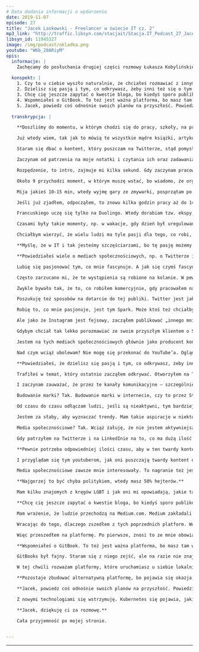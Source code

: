```yaml
---
# Data dodania informacji o wydarzeniu
date: 2019-11-07
episode: 27
title: "Jacek Laskowski - Freelancer w świecie IT cz. 2"
mp3_link: "http://traffic.libsyn.com/stacjait/Stacja.IT_Podcast_27_Jacek_Laskowski_-_Freelancer_w_swiecie_IT_cz_2.mp3"
libsyn_id: 11945327
image: /img/podcast/okladka.png
youtube: "W6b_28ARiyM"
opis:
  informacje: |
    Zachęcamy do posłuchania drugiej części rozmowy Łukasza Kobylińskiego z Jackiem Laskowskim.Nadal zostajemy w temacie pracy, jako freelancer w świecie IT.
    
  konspekt: |
    1. Czy to u ciebie wyszło naturalnie, że chciałeś rozmawiać z innymi ludźmi, i stąd te grupy dyskusyjne, publikowanie bloga, media społecznościowe, czy dostrzegłeś w kontekście swojej działalności freelancerskiej możliwość budowania swojego wizerunku, żeby po prostu sprzedawać swoje usługi?
    2. Dzielisz się pasją i tym, co odkrywasz, żeby inni też się o tym dowiedzieli. Więc w pierwszym rzucie jest to dla nich wartość, a w drugim, w tym kontekście biznesowym, źródło klientów, bo oni się z tobą komunikują, wykorzystując do tego Twittera. Firmy, które przeczytały u ciebie coś ciekawego o jakimś problemie, który mają, mogą zwrócić się do ciebie o pomoc w rozwiązaniu go u nich lokalnie
    3. Chcę cię jeszcze zapytać o kwestie bloga, bo kiedyś sporo publikowałeś na własnych stronach, teraz wydaje mi się, że wszedłeś bardziej na platformę Medium.com. Czy lepiej się tam dociera do ludzi? Jest tam szersza publika? Czy zamieszczanie tego tam jest efektywniejsze? Czy uważasz, że takie indywidualne, własne blogi na własnych stronach nadal mają sens?
    4. Wspomniałeś o GitBook. To też jest ważna platforma, bo masz tam wszystkie swoje książki.
    5. Jacek, powiedz coś odnośnie swoich planów na przyszłość. Powiedziałeś, że chcesz coś potencjalnie nagrywać na YouTubie. Czy planujesz coś jeszcze w kontekście mediów społecznościowych, kontentu, czy jakieś nowe książki, technologie zaczynają cię interesować?
    
  transkrypcja: | 

    **Doszliśmy do momentu, w którym chodzi się do pracy, szkoły, na praktyki itd. Wtedy możesz faktycznie zająć się swoją robotą.**

    Już wtedy wiem, tak jak to mówią te wszystkie mądre książki, artykuły, które od czasu do czasu czytam, by upewnić się, że mój program na życie jest dobry i nie powinien być przeładowany. Nie mam nic włączonego poza Twitterem, który jest włączony tylko po to, by po kilku godzinach opublikować coś, co odkryłem i aby być w kontakcie z moją publicznością. A przede wszystkim po to, żeby powiedzieć ludziom, że skoro się już zapisali na mój kanał i oczekują kontentu związanego ze Sparkiem albo Kafką, to go dostaną. Nie zasypuję nikogo jakimiś bzdetami, bo sam nie chciałbym tego dostawać.

    Staram się dbać o kontent, który puszczam na Twitterze, stąd pomysł na to, aby na Instagramie być np. kucharzem, a nie technologiem. I właśnie myślenie jest takie: „Skończ pierwszą godzinę pierwszym commitem na GitHuba”. Więc używam timerów. Tam są różne aplikacje, ale mam takiego jednego uptimera, którego włączam. Mam kilka projektów. Jednym z nich jest niepłatne siedzenie nad notatkami z Kafki albo ze Sparka. I włączam, bo chcę zobaczyć, ile mi to zajmie. Raz – ile zajmie mi spisanie tego, dwa – żeby w ogóle pomierzyć np. to, ile czasu spędzam na tym albo na tym. Szczególnie że ta aplikacja pod koniec tygodnia wysyła ci podsumowanie, co też może dawać ci pogląd, jak efektywny jesteś albo jak efektywnie spędzasz czas. I włączam ten czas, zaczynam patrzeć na kody, wiem już, co mam zrobić, bo mam zawsze zanotowane, gdzie skończyłem.

    Zaczynam od patrzenia na moje notatki i czytania ich oraz zadawania sobie pytania „dlaczego?”, czyli czy to ma sens. Czytam i stwierdzam: „A, to wynika z tego. A czy to mam opisane? Nie mam”. I czasami mam nowy pomysł na to, co powinienem zrobić albo zaczynam od momentu, w którym przestałem pracować poprzedniego dnia, albo mam listę zadań, które muszę rozkminić.

    Rozpędzenie, to intro, zajmuje mi kilka sekund. Gdy zaczynam pracować, to mam odpalonego Atom Editora, piszę w Askidocu, przeglądając kody źródłowe Kafki czy Sparka, korzystając z IntelliJ IDEA. I jak coś rozkminię, coś spiszę, to robię wszystko, żeby minimalnym wysiłkiem mieć pierwszego commita na GitHubie, aby mieć ciągłość pracy. Gdy już to mam, to odczuwam pierwsze zadowolenie; mija wtedy godzina 9. Zielona herbata i woda są przygotowane, kawy nie pijam. I jak mam commita, to wiem, że mógłbym siedzieć i się rozglądać, ale wtedy jestem już tak napompowany, bo już wiem, co będę robił za minutę, dwie.

    Około 9 przychodzi moment, w którym muszę wstać, bo wiadomo, że organizm się zużywa, kręgosłup mamy tylko jeden. Więc wtedy wstaję, wstawiam wodę na kolejną herbatę, 10-15 min spędzam na różnych rzeczach – oczywiście wtedy timer jest wyłączony. W tym czasie zastanawiam się, co będę robił dalej, np. przeglądam coś na telefonie, jak są jakieś notyfikacje – z Twittera mam tylko notyfikacje – wzmianki albo ktoś ważny coś powiedział, ale generalnie bez napinania się. Czasami dostanę informację z Gmaila, że przyszedł mail. Więc sprawdzam, czy to ktoś ważny. Ale generalnie staram się w to nie angażować, bo wiem, jak to bardzo może rozpraszać. Odkładam telefon, przygotowana herbata.

    Mija jakieś 10-15 min, wtedy wyjmę gary ze zmywarki, posprzątam po śniadaniu, czasem mam sprzątnięte, czasem nie. Jest to taki czas luźnego nicniemyślenia. Po tej przerwie wracam przed komputer. Włączam timer, wiem, od czego mam zacząć. Czytam to, co właśnie opublikowałem. I widzę, że np. formatowanie jest słabe, zdanie kwadratowe, poprawiam to i ciągnę temat dalej. I tak mi upływa, aż np. nie zrobię się głodny. Ok. 10-11 zaczynam o tym myśleć i wtedy już wiem, że będę miał albo resztki ze śniadania, albo sam coś przygotowuję. Tak jakby człowiek miał już ten schemat wyrobiony. Więc przychodzi czas na jedzenie, przerwa jest wtedy trochę dłuższa. I gdy jem, to czasami przeglądam swoje kanały na YouTubie. Trwa to 10-15 min.

    Jeśli już zjadłem, odpocząłem, to znowu kilka godzin pracy aż do 14-15, kiedy zaczynam myśleć o obiedzie. Często to żona przygotowuje obiad, więc ja mam to z głowy. Bywa, że idę po syna, który ma osiem lat, aby nie siedział za długo w szkole. Wtedy czuje, że już się narobiłem, jestem wyzuty po czterech godzinach intensywnej, umysłowej pracy. W zasadzie mam tylko ochotę wyjść na dwór, przejść się, nic nie robić, luźnym krokiem iść i delektować się powietrzem. Idę po syna i spędzam z nim trochę czasu. Bywa, że to żona go odbiera. W zasadzie to myślenie nie jest już takie robocze, ale bardziej rodzinne. Do niedawna było tak, że spędzałem czas do 19 lub 20 z rodziną bez zaglądania do komputera i telefonu. Telefon mam wyciszony, dlatego trudno jest się do mnie dodzwonić, mail to jest to, bo daje tą asynchroniczność. Kiedyś o 20 siedziałem, ale w tej chwili już tego nie robię, bo muszę wstać o 5 rano, a ze wstawaniem jest coraz trudniej. A w dodatku zaangażowałem się w naukę francuskiego. I po raz pierwszy chcę zobaczyć, czy bycie zaangażowanym w jedną aplikację, w jedną rzecz pozwoli mi zaistnieć na rynku z moim francuskim, tak jak z innymi aktywnościami, które robiłem przez wiele lat.

    Francuskiego uczę się tylko na Duolingo. Wtedy dorabiam tzw. ekspy, czyli do 200 ekspów ten experience z francuskiego. W tym czasie mój syn od 30 do 45 min ogląda bajkę, np. Harry’ego Pottera, a po 21, gdy syn już zaśnie, to ja w zasadzie przy tej pogodzie jestem już spompowany, więc wygaszam wszystko. Chciałabym powiedzieć, że 22 to jest koniec mojego dnia, żeby przygotować się do następnego, ale ta 22 to jakby za wcześnie, ale staram się przed snem uspokoić, aby dobrze zasnąć, zregenerować się na następny dzień, by nowy dzień zacząć znowu o 5 rano, a o 8 myśleć już tylko o swoim Sparku i Kafce, być może przygotować się do wyjazdu czy do naszego spotkania tak jak dzisiaj. Więc jest to takie myślnie o tym, co będzie za chwilę. Już wtedy na pewno nie odbieram żadnych maili, żeby nie zostać trafionym jakimś problemem mojego klienta, co by mi odwlekło w czasie zaśnięcie. I to tak właśnie wygląda.

    Czasami były takie momenty, np. w wakacje, gdy dzień był uregulowany, syn szedł do szkoły w mieście, lato w mieście, żona do pracy. Ja zostawałem sam z kotami i z moimi kaktusami. I te dni wyglądały tak samo – od jednego urlopu mojej żony do drugiego, albo od wyjazdu do wyjazdu. Czasami ta regularność była bardzo monotonna, chociaż to dużo porządkowało, człowiek wiedział, co będzie robił. Z jednej strony jest to fajne, bo nie ma żadnych rozpraszaczy, wszystko jest znane, lubiane, robię to pasją. Ale pojawiają się też wątpliwości: czy tak ma wyglądać kolejne 10 lat mojego życia? Nie, zróbmy coś, zmieńmy coś. Ale za chwilę przychodzi myśl: „Ale ty za 10 dni idziesz na urlop dwutygodniowy. Nic nie będziesz wtedy robił, będziesz z rodziną non stop. Zrób tyle, ile możesz, bo za chwilę czas nie będzie twój, ale rodziny”, albo: „Za pięć dni jedziesz do klienta na tydzień, więc uważaj, co ze sobą robisz. Wyrzuć te myślenie”. Wyrzucam je i wtedy pojawia się kolejna myśl: „Za mało czasu, a jeszcze tyle do zrobienia”. I tak się to kręci w kółko.

    Chciałbym wierzyć, że wielu ludzi ma tyle pasji dla tego, co robi, obojętnie, czy to jest robota, czy to jest pasja typu jiu-jitsu, stretching, kalistenika, pływanie, granie w kosza, piłka, siedzenie przed kompem. Jeśli człowiek ma pasję, to miło patrzy się na takiego osobnika. Widać w nim, jak on o tym mówi i aż się chce go słuchać. Ale niestety wielu ludzi, których spotykam, chodzi do tej roboty, bo musi. Nie ma wyboru. Jak im mówię: „Po co to robisz? Przestań. Rób to, co cię pasjonuje”, to pojawia się tysiąc pięćset powodów, dla których człowiek nie zaczyna. I pewnie tak samo jest jak ze mną. Nie znajduję nikogo, z kim mógłbym współdzielić te same pasje biznesowe. I dlatego wciąż jestem solopreneurem.

    **Myślę, że w IT i tak jesteśmy szczęściarzami, bo tę pasję możemy łatwo połączyć z życiem zawodowym. Nie w każdej branży jest to możliwe. Bardzo wiele osób pracuje, bo musi wykonywać swój zawód, ale tak naprawdę pasjonuje ich zupełnie coś innego, na czym trudno zarobić. Pewnie w tych czasach można robić o wiele więcej ciekawych rzeczy, np. chodzić po górach, kręcić filmy i być youtuberem. Więc to się powoli zmienia, ale w IT jest to nadal najłatwiejsze.**

    **Powiedziałeś wiele o mediach społecznościowych, np. o Twitterze i Instagramie. Zawsze ważna była dla ciebie komunikacja z czytelnikami czy z osobami, które były zainteresowane tym, czym się interesujesz, np. na grupach dyskusyjnych. Czy to u ciebie wyszło naturalnie, że chciałeś rozmawiać z innymi ludźmi, i stąd te grupy dyskusyjne, publikowanie bloga, media społecznościowe, czy dostrzegłeś w kontekście swojej działalności freelancerskiej możliwość budowania swojego wizerunku, żeby po prostu sprzedawać swoje usługi? Jak to się u ciebie kształtowało?**

    Lubię się pasjonować tym, co mnie fascynuje. A jak się czymś fascynuję, to lubię to rozgłaszać, aż do bólu. I jeśli to jest IT, to i meet-upy, konferencje. Zawsze jest myśl, że jeśli wystąpienie publiczne, to trzeba się przygotować. A z drugiej strony, co ja się będę przygotowywał, przecież nigdy nie będę PhD z danego problemu. Wielu ludzi wie jeszcze mniej niż ja, nie ma czasu na rozkminianie danego tematu. Chodzi o to, aby dzielić się wiedzą, a nie być Bóg wie jakim doskonałym.

    Często zarzucano mi, że te wystąpienia są robione na kolanie. W pewnym sensie jest to prawda, a z drugiej strony nie chodziło mi o to, żeby dopieszczać te prezentacje i nigdy nie wystąpić, tylko żeby się dzielić. Więc zawsze miałem parcie na szkło, ale w tym pozytywnym tego słowa znaczeniu. Czyli zawsze chciałem udostępnić to, co mnie pasjonowało, licząc na to, że znajdą się osoby, których też to może pasjonować. I w ten sposób zgromadzę ludzi, którzy dzielą te same pasje. Może się okazać, że na tej wyspie nie jestem sam i nie tylko mnie pasjonuje Spark i Kafka. Dlatego zawsze występowałem na konferencjach i wychodziłem do ludzi.

    Zwykle bywało tak, że to, co robiłem komercyjnie, gdy pracowałem na etacie, nie było dla mnie specjalnie interesujące. Zawsze poszukiwałem czegoś nowego. Ta niestabilność psychiczna i biznesowa zawsze się pojawiała. I organizowanie konferencji było czymś nowym. Gdy organizowałem to piąty, szósty raz, to już nie chciałem tego robić. Z meet-upami było podobnie. Jak widzę, że one są takie same, to tracą swoją magię.

    Poszukuję też sposobów na dotarcie do tej publiki. Twitter jest jak stworzony dla mnie. Siedzę w domu sam, więc potrzebuję się uzewnętrznić. Na Fejsie jest inne audytorium, bo tam jest moja mama i moja dalsza rodzina. I tam mi napisano: „Jak nie przestaniesz pisać o Sparku, to przestaniemy być znajomymi”. Ja na to: „Nie, nie przestaniemy być znajomymi. Przestaniemy być nimi tylko na Facebooku”. Więc Facebooka zostawiłem na takie rodzinne alter ego, gdzie pokazuję zdjęcia z wyjazdów. Do tego też służy Twitter. Te wyjazdy mogą być też związane z biznesem. Dzięki temu moja mama, moja rodzina wie, że wyjeżdżam. Nie wszystkich na bieżąco informuję, że jestem we Francji, tu czy tu. Więc robię te fotki i robię z siebie Bóg wie kogo, jakby to kogoś interesowało.

    Robię to, co mnie pasjonuje, jest tym Spark. Może ktoś też chciałby to robić. Więc staram się zainspirować kogoś, licząc, że to, co robię, jest inspirujące. I do tego służy Twitter. A że Twitter wszedł w fazę wojny z Facebookiem, to to, co idzie na Twittera, nie jest publikowane automatycznie na Facebooku. Ale przez długi okres czasu panował pakt o nieagresji między tymi dwoma mediami. I to, co poszło na Twittera z odpowiednim hashtagiem, było od razu wysyłane na Fejsa. Więc to połączenie istniało, ale teraz już tak nie ma.

    Ale jako że Instagram jest fejsowy, zacząłem publikować „innego mnie” na Instagramie, bo mnie coś fascynuje, np. jedzenie, które jest zdrowe, które pozwoli mi dłużej przetrzymać do następnego jedzenia i będę mógł zająć się rzeczami, które mnie pasjonują prawdziwie. Mówi się, że trzeba jeść dużo warzyw, chociaż podobno wartości odżywcze naszych warzyw nie są takie fajne jak 20 lat temu, kiedy to rekomendowano. Ale piszę o tym. Uczę się też angielskiego, bo wszystko, co robię, staram się robić po angielsku, gdyż audience i siła rażenia są jest wtedy większe. I ludzie, którzy pasjonują się nowymi technologiami, zwykle są anglojęzyczni, a dopiero później są ci polskojęzyczni. I jest tak, że na Instagramie uczę się angielskojęzycznych sformułowań o jedzeniu, których nie znam, np. kiełki to sprouts. I to są takie rzeczy, których człowiek nie używa na co dzień, a ja jednak używam tego angielskiego.

    Gdybym chciał tak lekko porozmawiać ze swoim przyszłym klientem o Sparku, to on niestety nie jest jeszcze moim klientem i on nawet nie wie, co to jest Spark. On płaci mi właśnie za to, żebym to ja to wiedział, podczas gdy on nie musi tego wiedzieć i może go to nudzić. Ale już o rozciąganiu, robieniu śniadań można z nim porozmawiać. I tak rozkminiam, dlaczego youtuberzy używają również Instagrama. A dlaczego nie używają Twittera? Dlaczego społeczność techniczna i politycy używają Twittera, a nie używają tak często Instagrama i nie są na YouTubie? To są moje pytania. Zadaję je sobie też po to, aby wiedzieć, jak używać tych wszystkich mediów społecznościowych we właściwy sposób, żeby nie zarzucać mojej rodziny informacjami o tym, że Spark to jest fajna rzecz i że opisałem po angielsku takie coś. Oni tego nie zrozumieją. Aczkolwiek czasami pytają mnie: „Jacek, o czym ty piszesz na tym Fejsie? Co to jest Spark?”. I to mnie cieszy, bo dochodzi to do nich.

    Jestem na tych mediach społecznościowych głównie jako producent kontentu, słabiej z konsumowaniem, aczkolwiek jeśli coś produkujesz, musisz to konsumować. Musi być symbioza. Dawanie jest dobre, ale bycie aroganckim w stosunku do twoich followersów, już nie. Jeśli mają coś do opublikowania, to od czasu do czasu warto coś zalajkować, wzmocnić, jeśli budujesz swoją markę, również na bazie kogoś, kogo ty znasz, z kim obcujesz. Wtedy też pomagasz Google, żeby cię odpowiednio zrankingował w tych wynikach wyszukiwania. To pomaganie jest ważne. Więc jeśli ja w tej chwili dochodzę do pięciu followersów na Twitterze, to czy to jest coś ważnego? Przecież połowy ludzi nie znam. Ale tu nie chodzi o to, żeby znać. Jeśli są zainteresowani kontentem, który produkuję, i jeśli mam znajomych, którzy też wchodzą w ten rynek, i jak widzę, że to jest Spark i Kafka, to puszczam to przez mój kanał, niech kilku z moich followersów pójdzie tam. Im na tym zależy, ja na tym nic nie stracę. Wszyscy zyskają, więc jest dobrze.

    Nad czym wciąż ubolewam? Nie mogę się przekonać do YouTube’a. Oglądam dużo youtuberów, szczególnie jeśli chodzi o taekwondo, stretching, kalistenikę bądź czasami brazylijskie jiu-jitsu. Patrzę na tych ludzi, którzy opisują, ile oni wkładają czasu w to, żeby zrobić postprodukcję. Samo nasze nagranie trwa godzinę, a tego siedzenia nad tym, aby zrobić to dobrze, jest dużo. Sam marzyłem o tym, aby na Udemy nagrać szkolenia. Podobno jest to odcinanie kuponów. Jak mawia Sławek Sobótka: „Jak dobrze zrobisz kontent, opublikujesz go, to niech ci te pieniądze wpadają”. I mimo że to nagrywamy, to jakkolwiek nie obawiam się być nagranym albo wystąpić publicznie, to przeraża mnie ilość pracy nad postprodukcją. Czasami zastanawiam się nad znalezieniem firmy, która zrobiłaby to za mnie, ale znalezienie firm to też jest poświęcenie czasu. I to nie jest priorytetem, więc tego nie robię. A jak nie robię, to mimo to siedzi mi to w głowie. Chciałbym, ale nie chcę. A wiem, jak to działa. Jeśli chcesz coś zrobić, to zacznij to robić. To jest proste, każdemu to powtarzam. I sobie to powtarzam, a jednak mam przynajmniej dwie rzeczy, których nie mogę zrobić; są nimi: nagranie kursu na Udemy i nagrywanie raz na miesiąc na YouTubie. I jak zapytasz mnie dlaczego, to odpowiedź jest prosta. Jestem leniwy.

    **Powiedziałeś, że dzielisz się pasją i tym, co odkrywasz, żeby inni też się o tym dowiedzieli. Więc w pierwszym rzucie jest to dla nich wartość, a w drugim, w tym kontekście biznesowym, źródło klientów, bo oni się z tobą komunikują, wykorzystując do tego Twittera. Firmy, które przeczytały u ciebie coś ciekawego o jakimś problemie, który mają, mogą zwrócić się do ciebie o pomoc w rozwiązaniu go u nich lokalnie.**

    Trafiłeś w temat, który ostatnio zacząłem odkrywać. Otworzyłem na Twitterze tzw. direct messages, czyli DM-y. Chodzi o to, że jeśli masz problem, a uważasz, że osoba jest wstanie ci pomóc, to walisz do niej bezpośrednio na kanał na Twitterze. Ja czasami to wykorzystywałem publicznie, aby zwrócić uwagę na jakiś problem. Bo trzeba na to zareagować. Jeśli na to nie zareagujesz, to tak, jakbyś powiedział: „Jesteś moim klientem, bardzo ważnym potencjalnie, ale mam to w nosie, jestem ponad to”, a to nie jest dobry komunikat, który chcesz wysyłać w eter. Zauważyłem, że teraz coraz częściej ludzie wykorzystują możliwość zadania pytania na Twitterze i robią (sisi, 24.24). Sam to często robię. Puszczają ludzi, którzy uważani są za pomocnych. I coraz częściej zaczynają się pojawiać. I albo ktoś pisze: „Słuchaj, Jacek, na Stacku zadałem pytanie: Pomożesz?”, i Sisi – i wtedy ja dostaję od Twittera informację, że ktoś mnie wezwał do akcji, bądź przeglądając na Stacku, widzę, że pojawia się pytanie, które gdzieś tam zauważyłem. Więc na DM-a piszą i to jest tylko widoczne pomiędzy mną a osobą, która pisze.

    I zaczynam zauważać, że przez te kanały komunikacyjne – szczególnie Stacka, na którym jestem dosyć aktywny, Sparka, trochę mniej Kafka, bo dopiero czuję, że jestem gotów, żeby w tym się udzielać – że coraz więcej zleceń dostaję przez moje aktywności, np. na konferencjach, gdzie ludzie przychodzą i mówią: „Poruszyłeś temat, który ostatnio mnie zajmował, chętnie bym cię zaprosił”. Jak spotykam takich ludzi, to myślę sobie: „A, gadaj sobie zdrów. O momentu, kiedy nie wystawię ci faktury, to jest tylko gadanie. Jak to mówią: talking is cheap. Jak mnie zaprosisz, to wtedy będzie inna rozmowa”. Ale ludzie przychodzą i dostaję klientów. Widzieli mnie na konferencjach, szczególnie tych zagranicznych typu Kafka Summit albo Spark Summit. I piszą: „Widziałem cię na konferencji. Oglądałem twoje inne wystąpienia publiczne. Podoba mi się twój styl mówienia, opowiadania o tym albo o tamtym. Widziałem cię na Stacku, widziałem serię pytań, które zadawałeś, aby dociec do prawdy i pasowało mi to”. Więc zapraszają mnie w tej chwili klienci różnymi kanałami.

    Budowanie marki? Tak. Budowanie marki w internecie, czy to przez Stacka, czy przez Twittera, LinkedIna – coraz częściej widzę, że LinkedIn zaczyna zajmować u mnie coraz więcej czasu antenowego, to jest zupełnie inny audience, tam jest stricte biznesowy, więc moim obecnym problemem, jeśli chodzi o media społecznościowe, jest to, jaki target jest na Twitterze versus to, co jest na LinkedInie. Na LinkedInie jestem połączony, powiedzmy mam 10 tys. znajomych biznesowych, ale tam połączenie jest węższe. Jeśli człowiek zajmuje się Sparkiem, Kafką albo rekruterem, który coś mi zaoferował, była jakaś współpraca, jest ze mną połączony.

    Od czasu do czasu odłączam ludzi, jeśli są nieaktywni, tym bardziej jeśli widzę, że gościu zmienił robotę albo ta znajomość była powierzchowna. I porównuje to z Twitterem. Nie wszyscy ludzie, którzy tu występują, używają Twittera. Część ludzi, z którymi jestem na LinkedInie, używa Facebooka do tego, do czego ja używam Twittera. Więc budowanie marki przez różne media społecznościowe – tak. Szanuję ludzi, którzy używają Fejsa do tego, do czego ja używam Twittera, i wierzę, że trzeba publikować również na Fejsie, trzeba być na Fejsie. Chciałbym móc napisać, że wyłączyłem konto na Fejsie i jestem ponad to, ale nie jestem ponad to.

    Jestem za słaby, aby wyznaczać trendy. Mam takie aspiracje w niektórych aspektach, kręcę teren. Więc używam narzędzi, których używają ludzie. Bo jeśli chcę rozmawiać z ludźmi i szukać potencjalnych klientów albo być odnaleziony przez tych potencjalnych, to w pewnym sensie będę krakał tak jak te wrony, czyli moi potencjalni klienci. Zawsze miałem parcie na szkło, żeby udostępniać to, co wiem. Zauważyłem, że dawanie jest przekuwane w branie albo dostawanie, czyli dajesz, aby dostać. I udostępniać dużo do momentu, w którym ktoś powie: „Wszystko udostępniasz, więc po co mam cię zatrudniać. Wszystko jest dostępne w sieci”. Jest tylu ludzi na świecie, którym się nawet nie chce czytać, widzieli mnie tu czy tu, znają mnie, ale wciąż nie wiedzą, że piszę, że są wszystkie agendy moich szkoleń, wszystkie materiały są dostępne publicznie. Nie wiedzą tego, bo nie mieli czasu ani ochoty poszukać, czy jest jakiś inny materiał.

    Media społecznościowe? Tak. Wciąż żałuję, że nie jestem aktywniejszy na YouTubie, że nie nagrywam tego, co wiem. Wciąż jestem tradycjonalistą, że piszę. Aczkolwiek sam po sobie widzę, że wolę przez pięć, dziesięć minut, siedząc w jakiejś dziwnej pozycji jogowej, rozciągając się, oglądać coś, czegoś posłuchać. Jedni słuchają muzyki medytacyjnej, a ja mogę czegoś posłuchać. Więc czasu używam w różny sposób. I wierzę w siłę mediów społecznościowych. Uważam, że Polacy jeszcze wciąż są za mało aktywni. Uważam, że za bardzo jesteśmy pasywni w konsumowaniu, nie jesteśmy producentami treści. Nie chcę powiedzieć „dobrej treści”, „wysokiej jakości treści”, bo nie chcę podnosić poprzeczki. Opublikujmy coś, co sami uważamy za wartościowe dla nas samych. Jestem przekonany, że znajdzie się wśród naszych odbiorców ktoś, kto nam za to podziękuje.

    Gdy patrzyłem na Twitterze i na LinkedInie na to, co ma dużą ilość lajków i jaka jest ekspozycja problemu, to czasami jestem zaskoczony tym, że twardy kontent sparkowy bardzo niskopoziomowy, z którego jestem dumny, coś, za co zapraszają mnie do klienta tego czy tamtego, czy na konferencje, spotyka się z takim średnim odbiorem. Może dlatego, że temat jest zbyt głęboki i zbyt szczegółowy. Natomiast kontent typu: „Jestem w Sparku. Patrzcie, poranek, 5 a.m., Chicago i robię zdjęcia”, a ludzie to lajkują. Tego bym nie chciał, ale może ludziom taki lekki kontent, selfie odpowiada. Czasem taki lekki przyjemny kontent znajduje większą liczbę odbiorców niż ten twardy, akademicki kontent pisany.

    **Pewnie potrzeba odpowiedniej ilości czasu, aby w ten twardy kontent się wgryźć i go zrozumieć, aby go zalajkować. Ale pewnie trzeba mieszać jedno z drugim.**

    I przyglądam się tym youtuberom, jak oni puszczają twardy kontent o rozciąganiu, middle spicie, o szpagacie albo sznurku. Twardy kontent wymaga doświadczenia, żeby dojść do tego poziomu, aby zrozumieć w ogóle, co autor miał na myśli. I dopiero teraz, gdy jestem na jakimś poziomie tego rozciągania, wiem, co on do mnie mówił. On mówił: „Zrób to”, ja to robiłem, ale trzy lata temu byłem w ogóle na innym poziomie. On mówił o tym i o tym, i jeszcze o tym, ale on przemilczał to, a teraz to jest logiczne. I całe zrozumienie tego, co autor miał na myśli, dopiero teraz do mnie przychodzi. Przewijam gadki w stylu: „Jestem… Lubię kontent taki i taki”, czyli te intro, zostaw te intro, ja już to słyszałem sto razy, ale jest wielu ludzi, którzy tego nie słyszeli, więc on musi to robić. I czasami jest to robione sztampowo i tego kontentu z dziesięciu minut jest tylko trzy. I czasami tylko dla trzech minut się ogląda. Czasami przewijam całe pięciominutówki. Chciałbym to dopasować, dać trzy minuty twardego kontentu, siedem minut zabawy. W zasadzie tak wyglądają wystąpienia na konferencjach: masz 45 minut, a tylko przez 10 minut mówiłeś o czymś wartościowym, reszta to był bełkot. Ale wygląda na to, że ludziom się podobało. Jeśli chcą się bawić, to wyjdzie taki komik, pożartuje. Może właśnie o to chodzi, żeby te pięć twardych minut było otoczone czterdziestominutowym bzdetem, ale może właśnie tego oczekuje publika.

    Media społecznościowe zawsze mnie interesowały. To nagranie też jest dowodem na to, że w takich wystąpieniach upatruję niekoniecznie szukania klientów, ale bycia inspiracją. Mam nadzieję, że ktoś kiedyś powie: „Słuchaj, Jacek, powiedziałeś jedno takie zdanie, które dało mi do myślenia. Dzięki ci za to”. Jak ci to pomoże to fajnie, może kiedyś będziesz mieć okazję się odwdzięczyć. Jeśli ci na tym zależy. Niech ten dług będzie po jednej stronie. Jak ktoś z tego skorzysta, to dobrze. Na szczęście na tych mediach społecznościowych nie mam jeszcze hejterów. Słyszę o tym, że ludzie mają z tym problem. Z tego, co słyszę, to te historie są naprawdę „czarujące”.

    **Najgorzej to być chyba politykiem, wtedy masz 50% hejterów.**

    Mam kilku znajomych z kręgów LGBT i jak oni mi opowiadają, jakie tam są historie,to nie rozumiem tego świata. To jest jakiś świat równoległy.

    **Chcę cię jeszcze zapytać o kwestie bloga, bo kiedyś sporo publikowałeś na własnych stronach, teraz wydaje mi się, że wszedłeś bardziej na platformę Medium.com. Czy lepiej się tam dociera do ludzi? Jest tam szersza publika? Czy zamieszczanie tego tam jest efektywniejsze? Czy uważasz, że takie indywidualne, własne blogi na własnych stronach nadal mają sens?**

    Mam wrażenie, że ludzie przechodzą na Medium.com. Medium zakładali ludzie, którzy zakładali YouTube’a. YouTube został wykupiony przez Google. I ci ludzie z tymi pieniędzmi postanowili stworzyć YouTube’a dla piszących. Bardzo mi się to podoba, jako że ciągle myślę o YouTubie jako o platformie, na której będę nadawał. Jest taka sytuacja, że Medium ma stać się YouTube’em dla piszących. Ja jestem piszący. Medium robi wszystko, aby to pisanie było łatwe i przyjemne. Więc dlaczego nie skorzystać z czegoś, co jest robione dla ludzi, którzy chcą pisać, tym bardziej, że ta platforma tak jak Udemy z kursami zadba o nagłaśnianie tego kontentu. Więc oni wiedzą już, jak to zrobić dobrze. Więc jeśli oni mogą mi pomóc, to ja też im mogę pomóc przez publikowanie mojego kontentu. Jeśli to będzie obopólna współpraca, to dlaczego nie. Jeśli tylko z korzyścią dla mnie, to też dlaczego nie.

    Wracając do tego, dlaczego zszedłem z tych poprzednich platform. WordPressa miałem swojego, właściwie miałem dwa blogi, byłem też na Blogspocie googlowym, byłem w różnych miejscach, ale problem jest taki, że to trzeba utrzymywać. Miałem kiedyś artykuły na oprogramowaniu, na którym stoi Wikipedia i często to było hakowane. Więc trzeba było często odtwarzać z backupów. W końcu się poddałem. Przestałem monitorować. I w tej chwili widzę, że to nawet zniknęło. Zostało zhakowane, baza została wyczyszczona, nie ma już żadnych starych artykułów sprzed 10 lat. I może i dobrze, bo kontent był już stary, nie ma do czego wracać.

    Więc przeszedłem na platformę. Po pierwsze, znosi to ze mnie obowiązek robienia rzeczy, których nie chcę robić. Więc ten outsourcing zaaplikowałem, jeśli chodzi o platformy blogowe. Platforma bardzo dobrze się sprzedaje, jest popularna. Ma elementy, których potrzebuję, typu widoczność moich artykułów, aspekty społecznościowe, łatwo się pisze, kontent publikuje się w tak prosty sposób, że to aż zachęca. Jedyny powód, dla którego nie publikuję częściej, to to, że ja i tak piszę swoje książki. Mam pięć książek, które piszę, więc w zasadzie tego pisania mam dużo. I nie mam już czasu na pisanie o rzeczach lekkich i przyjemnych. Szkoda mi tego czasu, bo pasjonuje mnie Spark i Kafka. Jakkolwiek byłyby te artykuły o pisaniu o tym, co robię wokół Sparka i Kafki, to wciąż to byłoby dalekie od tego, żebym ja zrozumiał Sparka i Kafkę dokładnie. Więc nie robię tego. Aczkolwiek jak wspomniałem, mam tam artykuł, który czeka na taką recenzję. Więc korzystam z Medium, bo zdejmuje to ze mnie odpowiedzialność za utrzymywanie domeny, bo domeny można przekierowywać. To jest też powód, dla którego korzystam też często z LinkedIn, Twittera, rzadziej z Facebooka, z Quory i z innych prospołecznościowych narzędzi, aby docierać do ludzi i pokazywać im: „Słuchaj, ty korzystasz z Medium, ale ja mam taką platformę GitBooks, w której publikuję książki. Może znajdziesz coś ciekawego. Jak nie, to jestem na Twitterze, Instagramie”. I do tych wszystkich mediów staram się dopasować ze swoim tokiem myślenia, korzystając z tych narzędzi, aby właśnie udostępnić to, co udało mi się poznać.

    **Wspomniałeś o GitBook. To też jest ważna platforma, bo masz tam wszystkie swoje książki.**

    GitBooks był fajny. Staram się z niego zejść, ale na razie nie znajduję alternatywy. Dlaczego GitBook? Dlatego że on jest podłączony z GitHubem. Na GitHubie chcę być bardzo aktywny, np. tylko przez ciągłość mojej aktywności. Więc to też jest sposób na sprzedanie siebie, jak pokazujesz, że jesteś wytrwały. Nawet robiąc codziennie trzy małe commity, to wychodzi z tego jeden duży commit powiedzmy w piątek pod koniec całego dnia. Więc GitHub zawsze mnie kręcił. GitBooks to była platforma, która korzystając z kodów źródłowych na GitHubie, pisanych w MacDownie albo w Askidocu, robiła z tego książkę. Więc generowała HTML-a, publikowała to właśnie pod swoim adresem, PDF-a, MOBI i EPUB-a – dokładnie to, czego ja chciałem. Jeśli pisałem jakiś kontent, to zawsze w Markdownie. Zawsze zastanawiałem się, jaki jest powód, dla którego powstał Askidoc. Dlaczego Askidoc jest wykorzystywany przez O’Reilly’ego do pisania dużych książek, 400-stronicowych. I zacząłem wchodzić w Askidoca. Okazało się, że GitBooks wspiera Askidoca. Więc pomyślałem, że upiekę kilka pieczeni na jednym ogniu. Będę pisał w Askidocu, poznam Askidoca, będę pisał o swoich narzędziach, publikował na GitHubie, więc będę miał przynajmniej jeden commit dziennie. GitBooks to zbierze, zbuduje książkę i będę miał książkę. I teraz cała narzędziówka będzie opędzona. Dlatego GitBooks. Niestety GitBooks 2.0 stwierdził, że koniec dla alternatywnych, nie tak specjalnie popularnych języków do pisania jak Askidoc. Więc zmuszają ludzi do pisania w Markdownie, który jest trochę mniej ekspresyjny. Już trochę napisałem. Powiedzieli, że już nie będą generować mobilnych formatów. Więc koniec z PDF-ami, MOBI i EPUB-em, tylko HTML. Czyli chcą przyciągnąć tylko do siebie. I co więcej, to jest najgorsze, koniec z integracją z GitHubem. Czyli wszystkie rzeczy, które brałem jako elementy za GitBooks, właśnie zostały zdjęte. Więc GitBooks zrobił wszystko, żeby zniechęcić do korzystania z ich aplikacji.

    W tej chwili rozważam platformy, które uruchamiasz u siebie lokalnie i generujesz, podglądasz, jak to będzie wyglądało. I wtedy wypuszczasz to na jakieś buckety na Google’u, Amazonie i ten kontent jest ciągnięty i publikowany już przez te platformy. Rozważam to, aczkolwiek jest więcej roboty. Powodem, dla którego korzystałem z medium albo wszedłem na GitBooks, było to, aby mało robić rzeczy wokół publikowania. Chciałem, aby ten proces publikowania, postproduction, był jak najmniejszy. A tu się okazało, że GitBooks stwierdził, że nie, wycofujemy się z tego. Z mojej perspektywy to źle. Przeniosłem moją książkę o Sparku na nową platformę, na której nie są generowane PDF-y. I już dostałem zgłoszenie od gościa, który powiedział: „Bardzo cenię sobie twoje książki, chciałbym mieć PDF-a, ale gdy klikam »downloads«, nie pojawia się”. Odpisałem, zamknąłem to zgłoszenie. Napisałem: „Jestem w fazie przejścia na inną platformę. Na razie nie będzie książek w wersji mobilnej. Korzystaj on-line. Nic na to nie mogę poradzić. Jak chcesz, to możesz mi pomóc, możemy to robić razem”. To jest taki sposób na zaangażowanie ludzi. Ale jak pomożesz, to będzie.

    **Pozostaje zbudować alternatywną platformę, bo pojawia się okazja, gdyż GitBooks przestaje spełniać te wymagania.**

    **Jacek, powiedz coś odnośnie swoich planów na przyszłość. Powiedziałeś, że chcesz coś potencjalnie nagrywać na YouTubie. Czy planujesz coś jeszcze w kontekście mediów społecznościowych, kontentu, czy jakieś nowe książki, technologie zaczynają cię interesować?**

    Z nowymi technologiami się wstrzymuję. Kubernetes się pojawia, jakieś nowe platformy GOG był przez moment, taki powszechny język. Python zaczyna zdobywać u mnie coraz większe uznanie w tym środowisku data science, gdzie moje narzędzie jak Spark jest wykorzystywane. Więc planuję odpalenie kanału na YouTubie. Właśnie kupiłem nowego Maca. Jednym z powodów kupienia go o takiej mocy było to, że będę nagrywał. To jest jedno z takich uzasadnień tego, dlaczego wydaję tyle pieniędzy. Bo będę nagrywał. A jak będę nagrywał, to będę zarabiał, więc się zrównoważy. Na razie nie nagrywam, a wydałem pieniądze, więc nad tym muszę pomyśleć. Ale generalnie chcę odpalić kanał na YouTubie, żeby regularnie publikować kontent, który opisuję. Wiem, że wielu ludzi nie lubi czytać. Dlatego na Twitterze dużą popularnością cieszą się zrzuty ekranu z moich książek, gdzie człowiek, nie otwierając linka, który właśnie podaje do całej strony, wertuje, ogląda opisy. Czyta stronę, którą gdyby wcisnął, to by ją zobaczył i przeczytał. Ale wygląda na to, że to się lepiej sprzedaje niż link do strony. Klikanie nie jest monetyzowane. Kontent chcę nagrywać, bo uważam, że jest wielu odbiorców, którzy podziękowaliby mi za to, że zamiast czytać, posłuchaliby. Chcę opublikować na Udemy jakiś kurs, zobaczyć, jak to będzie. Kontynuować to, co robię. Myślałem też o publikowaniu moich osiągnięć odnośnie rozciągania. Może znajdą się osoby, które będą chciały poznać moje tips and tricks. To byłby taki luźny kontent.

    **Jacek, dziękuję ci za rozmowę.**

    Cała przyjemność po mojej stronie.
    

---
```








    

  

---
